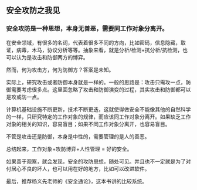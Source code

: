 
## 安全攻防之我见

### 安全攻防是一种思想，本身无善恶，需要同工作对象分离开。

在安全领域，有很多的名词，代表着很多不同的方向，比如密码，信息隐藏，取证，病毒，木马，协议分析等等。抽象来看，就是分析/检测+抗分析/抗检测，也可以认为是攻击和防御两方的博弈。

然而，何为攻击方，何为防御方？答案是未知。

实际上，研究攻击或者防御本身就是一样的。一般的思路是：攻击只需攻一点，防御需要考虑很多点。这里面忽略了攻击和防御演变的过程，其实攻击和防御都可以是攻或防一点。

计算机基础设施不断更新，技术不断更迭，这就使得做安全不能像其他的自然科学的一样，只研究特定的工作对象的规律，而应该同工作对象分离开。如果缺乏工作对象的相关的知识，容易盲目；如果不同工作对象分离开，也容易盲目。

不管是攻击还是防御，本身是中性的，需要管理的是人的善恶。

总结起来，工作对象+攻防博弈+人性管理 = 好的安全。

如果善于观察，就会发现，安全的攻防思想，随处可见。并且也不一定就是为了对付居心不良的坏人，也可以用在好的地方，比如可以改进软件。

最后，推荐杨义先老师的《安全通论》，这本书讲的比较系统。

